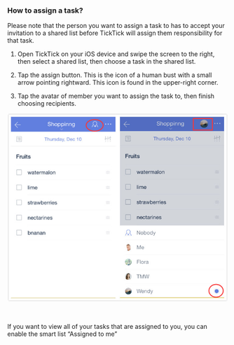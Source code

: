 ### How to assign a task?
Please note that the person you want to assign a task to has to accept your invitation to a shared list before TickTick will assign them responsibility for that task.


1. Open TickTick on your iOS device and swipe the screen to the right, then select a shared list, then choose a task in the shared list.

2. Tap the assign button. This is the icon of a human bust with a small arrow pointing rightward. This icon is found in the upper-right corner.

3. Tap the avatar of member you want to assign the task to, then finish choosing recipients.

![](assign.jpg)





<br />

If you want to view all of your tasks that are assigned to you, you can enable the smart list “Assigned to me” 